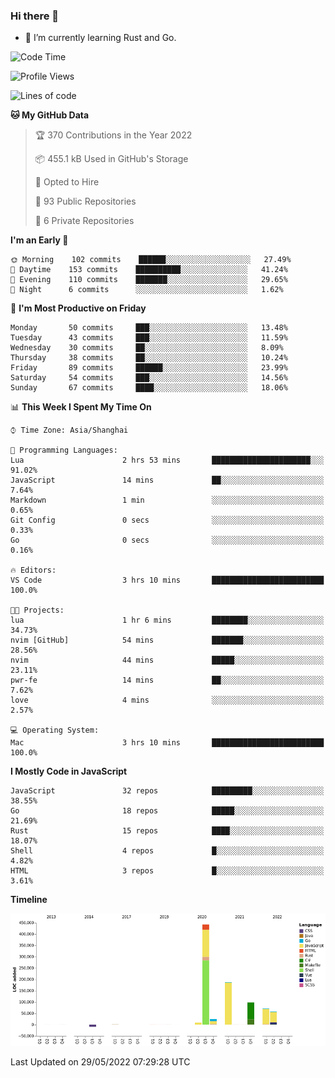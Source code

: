 ### Hi there 👋

- 🌱 I’m currently learning Rust and Go.

<!--START_SECTION:waka-->
![Code Time](http://img.shields.io/badge/Code%20Time-389%20hrs%2019%20mins-blue)

![Profile Views](http://img.shields.io/badge/Profile%20Views-1-blue)

![Lines of code](https://img.shields.io/badge/From%20Hello%20World%20I%27ve%20Written-888%20Thousand%20lines%20of%20code-blue)

**🐱 My GitHub Data** 

> 🏆 370 Contributions in the Year 2022
 > 
> 📦 455.1 kB Used in GitHub's Storage 
 > 
> 💼 Opted to Hire
 > 
> 📜 93 Public Repositories 
 > 
> 🔑 6 Private Repositories  
 > 
**I'm an Early 🐤** 

```text
🌞 Morning    102 commits    ██████░░░░░░░░░░░░░░░░░░░   27.49% 
🌆 Daytime    153 commits    ██████████░░░░░░░░░░░░░░░   41.24% 
🌃 Evening    110 commits    ███████░░░░░░░░░░░░░░░░░░   29.65% 
🌙 Night      6 commits      ░░░░░░░░░░░░░░░░░░░░░░░░░   1.62%

```
📅 **I'm Most Productive on Friday** 

```text
Monday       50 commits     ███░░░░░░░░░░░░░░░░░░░░░░   13.48% 
Tuesday      43 commits     ███░░░░░░░░░░░░░░░░░░░░░░   11.59% 
Wednesday    30 commits     ██░░░░░░░░░░░░░░░░░░░░░░░   8.09% 
Thursday     38 commits     ██░░░░░░░░░░░░░░░░░░░░░░░   10.24% 
Friday       89 commits     ██████░░░░░░░░░░░░░░░░░░░   23.99% 
Saturday     54 commits     ███░░░░░░░░░░░░░░░░░░░░░░   14.56% 
Sunday       67 commits     ████░░░░░░░░░░░░░░░░░░░░░   18.06%

```


📊 **This Week I Spent My Time On** 

```text
⌚︎ Time Zone: Asia/Shanghai

💬 Programming Languages: 
Lua                      2 hrs 53 mins       ██████████████████████░░░   91.02% 
JavaScript               14 mins             ██░░░░░░░░░░░░░░░░░░░░░░░   7.64% 
Markdown                 1 min               ░░░░░░░░░░░░░░░░░░░░░░░░░   0.65% 
Git Config               0 secs              ░░░░░░░░░░░░░░░░░░░░░░░░░   0.33% 
Go                       0 secs              ░░░░░░░░░░░░░░░░░░░░░░░░░   0.16%

🔥 Editors: 
VS Code                  3 hrs 10 mins       █████████████████████████   100.0%

🐱‍💻 Projects: 
lua                      1 hr 6 mins         ████████░░░░░░░░░░░░░░░░░   34.73% 
nvim [GitHub]            54 mins             ███████░░░░░░░░░░░░░░░░░░   28.56% 
nvim                     44 mins             █████░░░░░░░░░░░░░░░░░░░░   23.11% 
pwr-fe                   14 mins             ██░░░░░░░░░░░░░░░░░░░░░░░   7.62% 
love                     4 mins              ░░░░░░░░░░░░░░░░░░░░░░░░░   2.57%

💻 Operating System: 
Mac                      3 hrs 10 mins       █████████████████████████   100.0%

```

**I Mostly Code in JavaScript** 

```text
JavaScript               32 repos            █████████░░░░░░░░░░░░░░░░   38.55% 
Go                       18 repos            █████░░░░░░░░░░░░░░░░░░░░   21.69% 
Rust                     15 repos            ████░░░░░░░░░░░░░░░░░░░░░   18.07% 
Shell                    4 repos             █░░░░░░░░░░░░░░░░░░░░░░░░   4.82% 
HTML                     3 repos             █░░░░░░░░░░░░░░░░░░░░░░░░   3.61%

```


**Timeline**

![Chart not found](https://raw.githubusercontent.com/elton/elton/main/charts/bar_graph.png) 


 Last Updated on 29/05/2022 07:29:28 UTC
<!--END_SECTION:waka-->

<!--
**elton/elton** is a ✨ _special_ ✨ repository because its `README.md` (this file) appears on your GitHub profile.

Here are some ideas to get you started:

- 🔭 I’m currently working on ...
- 🌱 I’m currently learning ...
- 👯 I’m looking to collaborate on ...
- 🤔 I’m looking for help with ...
- 💬 Ask me about ...
- 📫 How to reach me: ...
- 😄 Pronouns: ...
- ⚡ Fun fact: ...
-->
